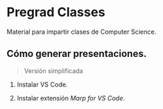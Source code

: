 # Pregrad Classes

Material para impartir clases de Computer Science.

## Cómo generar presentaciones.

> Versión simplificada

1. Instalar VS Code.

2. Instalar extensión *Marp for VS Code*.